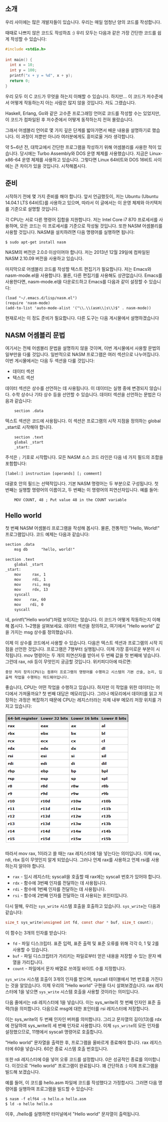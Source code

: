 ## 소개

우리 사이에는 많은 개발자들이 있습니다. 우리는 매일 엄청난 양의 코드를 작성합니다.

때때로 나쁘지 않은 코드도 작성하죠 :) 우리 모두는 다음과 같은 가장 간단한 코드를 쉽게 작성할 수 있습니다:

```c
#include <stdio.h>

int main() {
  int x = 10;
  int y = 100;
  printf("x + y = %d", x + y);
  return 0;
}
```

우리 모두 이 C 코드가 무엇을 하는지 이해할 수 있습니다. 
하지만... 이 코드가 저수준에서 어떻게 작동하는지 아는 사람은 많지 않을 것입니다. 
저도 그랬습니다.

Haskell, Erlang, Go와 같은 고수준 프로그래밍 언어로 코드를 작성할 수는 있었지만, 
이 코드가 컴파일된 후 저수준에서 어떻게 동작하는지 전혀 몰랐습니다.

그래서 어셈블리 언어로 몇 가지 깊은 단계를 밟아가면서 배운 내용을 설명하기로 했습니다. 
이 과정이 저뿐만 아니라 여러분에게도 흥미로울 거라 생각합니다.

약 5~6년 전, 대학교에서 간단한 프로그램을 작성하기 위해 어셈블리를 사용한 적이 있습니다. 
당시에는 Turbo Assembly와 DOS 운영 체제를 사용했습니다. 지금은 Linux-x86-64 운영 체제를 사용하고 있습니다. 그렇다면 Linux 64비트와 DOS 16비트 사이에는 큰 차이가 있을 것입니다. 시작해봅시다.

## 준비

시작하기 전에 몇 가지 준비를 해야 합니다. 
앞서 언급했듯이, 저는 Ubuntu (Ubuntu 14.04.1 LTS 64비트)를 사용하고 있으며, 따라서 이 글에서는 이 운영 체제와 아키텍처를 기준으로 설명할 것입니다. 

각 CPU는 서로 다른 명령어 집합을 지원합니다. 저는 Intel Core i7 870 프로세서를 사용하며, 모든 코드는 이 프로세서를 기준으로 작성될 것입니다. 
또한 NASM 어셈블리를 사용할 것입니다. NASM을 설치하려면 다음 명령어를 실행하면 됩니다:

```
$ sudo apt-get install nasm
```

NASM의 버전은 2.0.0 이상이어야 합니다.
저는 2013년 12월 29일에 컴파일된 NASM 2.10.09 버전을 사용하고 있습니다.

마지막으로 어셈블리 코드를 작성할 텍스트 편집기가 필요합니다. 저는 Emacs와 nasm-mode.el을 사용합니다.
물론, 다른 편집기를 사용해도 상관없습니다.
Emacs를 사용한다면, nasm-mode.el을 다운로드하고 Emacs를 다음과 같이 설정할 수 있습니다:

```elisp
(load "~/.emacs.d/lisp/nasm.el")
(require 'nasm-mode)
(add-to-list 'auto-mode-alist '("\\.\\(asm\\|s\\)$" . nasm-mode))
```
현재로서는 이 정도 준비가 필요합니다. 다른 도구는 다음 게시물에서 설명하겠습니다

## NASM 어셈블리 문법

여기서는 전체 어셈블리 문법을 설명하지 않을 것이며, 이번 게시물에서 사용할 문법의 일부만을 다룰 것입니다.
일반적으로 NASM 프로그램은 여러 섹션으로 나누어집니다. 이번 게시물에서는 다음 두 섹션을 다룰 것입니다:

* 데이터 섹션
* 텍스트 섹션
  
데이터 섹션은 상수를 선언하는 데 사용됩니다. 이 데이터는 실행 중에 변경되지 않습니다. 수학 상수나 기타 상수 등을 선언할 수 있습니다. 데이터 섹션을 선언하는 문법은 다음과 같습니다:

```assembly
    section .data
```

텍스트 섹션은 코드에 사용됩니다. 이 섹션은 프로그램의 시작 지점을 정의하는 global _start로 시작해야 합니다.

```assembly
    section .text
    global _start
    _start:
```

주석은 `;` 기호로 시작합니다. 모든 NASM 소스 코드 라인은 다음 네 가지 필드의 조합을 포함합니다:

```
[label:] instruction [operands] [; comment]
```

대괄호 안의 필드는 선택적입니다. 기본 NASM 명령어는 두 부분으로 구성됩니다. 첫 번째는 실행할 명령어의 이름이고, 두 번째는 이 명령어의 피연산자입니다. 예를 들어:

```assembly
    MOV COUNT, 48 ; Put value 48 in the COUNT variable
```

## Hello world

첫 번째 NASM 어셈블리 프로그램을 작성해 봅시다. 물론, 전통적인 "Hello, World!" 프로그램입니다. 코드 예제는 다음과 같습니다:

```assembly
section .data
    msg db      "hello, world!"

section .text
    global _start
_start:
    mov     rax, 1
    mov     rdi, 1
    mov     rsi, msg
    mov     rdx, 13
    syscall
    mov    rax, 60
    mov    rdi, 0
    syscall
```

네, printf("Hello world")처럼 보이지는 않습니다.
이 코드가 어떻게 작동하는지 이해해 봅시다. 1~2행을 살펴보세요. 데이터 섹션을 정의하고, 여기에서 "Hello world" 값을 가지는 msg 상수를 정의했습니다.

이제 이 상수를 코드에서 사용할 수 있습니다. 다음은 텍스트 섹션과 프로그램의 시작 지점을 선언한 것입니다. 프로그램은 7행부터 실행됩니다. 이제 가장 흥미로운 부분이 시작됩니다.
mov 명령어는 두 개의 피연산자를 받아서 두 번째 값을 첫 번째에 넣습니다. 그런데 rax, rdi 등이 무엇인지 궁금할 것입니다. 위키피디아에 따르면:

```
중앙 처리 장치(CPU)는 컴퓨터 프로그램의 명령어를 수행하고 시스템의 기본 산술, 논리, 입출력 작업을 수행하는 하드웨어입니다.
```

좋습니다, CPU는 어떤 작업을 수행하고 있습니다. 
하지만 이 작업을 위한 데이터는 어디에서 가져올까요? 첫 번째 대답은 메모리입니다.
그러나 메모리에서 데이터를 읽고 저장하는 과정은 복잡하기 때문에 CPU는 레지스터라는 자체 내부 메모리 저장 위치를 가지고 있습니다:

![registers](/content/assets/registers.png)

따라서 mov rax, 1이라고 쓸 때는 rax 레지스터에 1을 넣는다는 의미입니다. 
이제 rax, rdi, rbx 등이 무엇인지 알게 되었습니다. 그러나 언제 rax를 사용하고 언제 rsi를 사용하는지 알아야 합니다.

* `rax` - 임시 레지스터; syscall을 호출할 때 rax에는 syscall 번호가 있어야 합니다.
* `rdx` - 함수에 3번째 인자를 전달하는 데 사용됩니다.
* `rdi` - 함수에 1번째 인자를 전달하는 데 사용됩니다.
* `rsi` - 함수에 2번째 인자를 전달하는 데 사용되는 포인터입니다.

다시 말해, 우리는 `sys_write` 시스템 호출을 호출하고 있습니다. `sys_write`는 다음과 같습니다:

```C
size_t sys_write(unsigned int fd, const char * buf, size_t count);
```

이 함수는 3개의 인자를 받습니다:

* `fd` - 파일 디스크립터. 표준 입력, 표준 출력 및 표준 오류를 위해 각각 0, 1 및 2를 사용할 수 있습니다.
* `buf` - 파일 디스크립터가 가리키는 파일로부터 얻은 내용을 저장할 수 있는 문자 배열을 가리킵니다.
* `count` - 파일에서 문자 배열로 쓰여질 바이트 수를 지정합니다.

`sys_write` 시스템 호출이 3개의 인자를 받으며, syscall 테이블에서 1번 번호를 가진다는 것을 알았습니다.
이제 우리의 "Hello world" 구현을 다시 살펴보겠습니다. rax 레지스터에 1을 넣으면 `sys_write` 시스템 호출을 사용할 것이라는 의미입니다.

다음 줄에서는 rdi 레지스터에 1을 넣습니다. 이는 sys_write의 첫 번째 인자인 표준 출력(1)을 의미합니다.
다음으로 msg에 대한 포인터를 rsi 레지스터에 저장합니다.

이는 sys_write의 두 번째 인자인 버퍼를 의미합니다.
그리고 문자열의 길이(13)를 rdx에 전달하여 sys_write의 세 번째 인자로 사용합니다. 이제 `sys_write`의 모든 인자를 설정했으므로, 11행에서 syscall 명령어로 호출합니다.

"Hello world" 문자열을 출력한 후, 프로그램을 올바르게 종료해야 합니다.
rax 레지스터에 60을 넣습니다. 60은 종료 시스템 호출 번호입니다.

또한 rdi 레지스터에 0을 넣어 오류 코드를 설정합니다. 0은 성공적인 종료를 의미합니다. 
이것으로 "Hello world" 프로그램이 완료됩니다. 꽤 간단하죠 :) 이제 프로그램을 빌드해 보겠습니다. 

예를 들어, 이 코드를 hello.asm 파일에 코드를 작성했다고 가정합시다.
그러면 다음 명령어를 실행하여 프로그램을 빌드할 수 있습니다:

```
$ nasm -f elf64 -o hello.o hello.asm
$ ld -o hello hello.o
```

이후, ./hello를 실행하면 터미널에서 "Hello world" 문자열이 출력됩니다.
